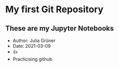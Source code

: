 # My first Git Repository

## These are my Jupyter Notebooks
- Author: Julia Grüner
- Date: 2021-03-09
- :+1:
- Practicising github
